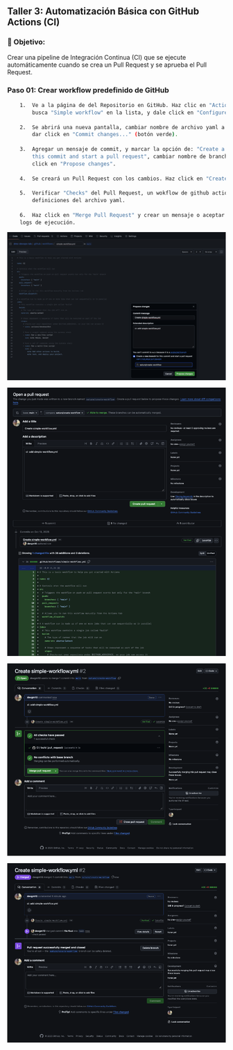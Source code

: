## Taller 3: Automatización Básica con GitHub Actions (CI)

### 📌 Objetivo: 

Crear una pipeline de Integración Continua (CI) que se ejecute automáticamente cuando se crea
un Pull Request y se aprueba el Pull Request.

### Paso 01: Crear workflow predefinido de GitHub

```bash
    1.  Ve a la página de del Repositorio en GitHub. Haz clic en "Actions",
        busca "Simple workflow" en la lista, y dale click en "Configure".

    2.  Se abrirá una nueva pantalla, cambiar nombre de archivo yaml a: "simple-workflow.yml",
        dar click en "Commit changes..." (botón verde).

    3.  Agregar un mensaje de commit, y marcar la opción de: "Create a new branch for 
        this commit and start a pull request", cambiar nombre de branch a: "feature/create-workflow",
        click en "Propose changes".

    4.  Se creará un Pull Request con los cambios. Haz click en "Create Pull Request".
    
    5.  Verificar "Checks" del Pull Request, un wokflow de github actions de ha ejecutado con las
        definiciones del archivo yaml.

    6.  Haz click en "Merge Pull Request" y crear un mensaje o aceptar el mensaje predeterminado. Revisar
    logs de ejecución.
```

<p align="center">
  <img src="./img/lab-03/answer-01.png" alt="answer-01" width="800">
</p>

<p align="center">
  <img src="./img/lab-03/answer-02.png" alt="answer-02" width="800">
</p>

<p align="center">
  <img src="./img/lab-03/answer-03.png" alt="answer-03" width="800">
</p>

<p align="center">
  <img src="./img/lab-03/answer-04.png" alt="answer-04" width="800">
</p>


